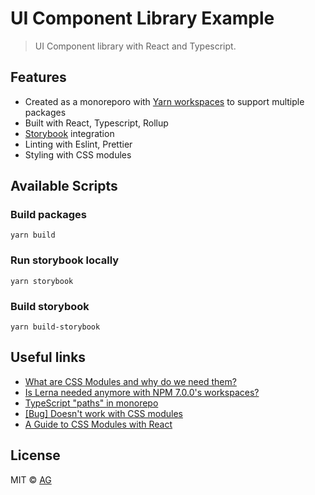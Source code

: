 # UI Component Library Example

> UI Component library with React and Typescript.

## Features

- Created as a monoreporo with [Yarn workspaces](https://classic.yarnpkg.com/lang/en/docs/workspaces/) to support multiple packages
- Built with React, Typescript, Rollup
- [Storybook](https://storybook.js.org/) integration
- Linting with Eslint, Prettier
- Styling with CSS modules

## Available Scripts

### Build packages

```
yarn build
```

### Run storybook locally

```
yarn storybook
```

### Build storybook

```
yarn build-storybook
```

## Useful links

- [What are CSS Modules and why do we need them?](https://css-tricks.com/css-modules-part-1-need/)
- [Is Lerna needed anymore with NPM 7.0.0's workspaces?](https://stackoverflow.com/questions/64909635/is-lerna-needed-anymore-with-npm-7-0-0s-workspaces)
- [TypeScript "paths" in monorepo](https://github.com/vercel/turbo/discussions/620)
- [[Bug] Doesn't work with CSS modules](https://github.com/storybookjs/addon-postcss/issues/29)
- [A Guide to CSS Modules with React](https://maxrohde.com/2022/08/12/a-guide-to-css-modules-with-react)

## License

MIT © [AG](https://github.com/prodev-ag)